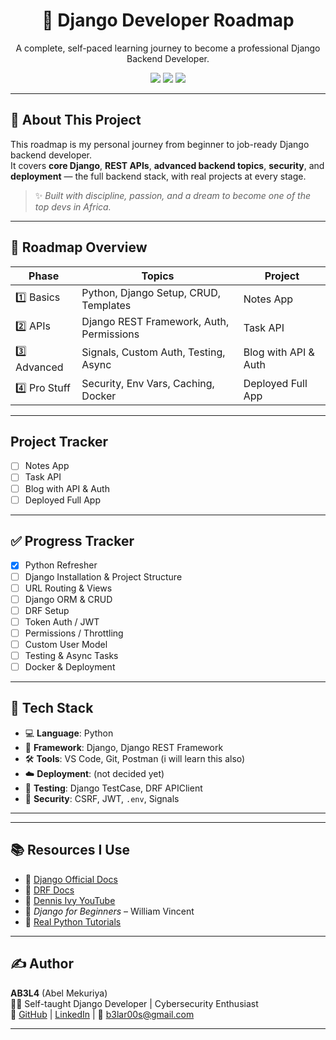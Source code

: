 <h1 align="center">🚀 Django Developer Roadmap</h1>
<p align="center">
  A complete, self-paced learning journey to become a professional Django Backend Developer.
</p>

<p align="center">
  <img src="https://img.shields.io/badge/Django-Framework-blue.svg" />
  <img src="https://img.shields.io/badge/Level-Beginner--to--Pro-success" />
  <img src="https://img.shields.io/badge/Maintained%3F-Yes-brightgreen.svg" />
 
</p>

---

## 📌 About This Project

This roadmap is my personal journey from beginner to job-ready Django backend developer.  
It covers **core Django**, **REST APIs**, **advanced backend topics**, **security**, and **deployment** — the full backend stack, with real projects at every stage.

> ✨ _Built with discipline, passion, and a dream to become one of the top devs in Africa._

---

## 🧠 Roadmap Overview

| Phase | Topics | Project |
|-------|--------|---------|
| 1️⃣ Basics | Python, Django Setup, CRUD, Templates | Notes App |
| 2️⃣ APIs | Django REST Framework, Auth, Permissions | Task API |
| 3️⃣ Advanced | Signals, Custom Auth, Testing, Async | Blog with API & Auth |
| 4️⃣ Pro Stuff | Security, Env Vars, Caching, Docker | Deployed Full App |

---
## Project Tracker

- [ ] Notes App
- [ ] Task API
- [ ] Blog with API & Auth 
- [ ] Deployed Full App

---

## ✅ Progress Tracker

- [x] Python Refresher
- [ ] Django Installation & Project Structure
- [ ] URL Routing & Views
- [ ] Django ORM & CRUD
- [ ] DRF Setup
- [ ] Token Auth / JWT
- [ ] Permissions / Throttling
- [ ] Custom User Model
- [ ] Testing & Async Tasks
- [ ] Docker & Deployment

---

## 🧰 Tech Stack

- 💻 **Language**: Python
- 🔧 **Framework**: Django, Django REST Framework
- 🛠️ **Tools**: VS Code, Git, Postman (i will learn this also)
- ☁️ **Deployment**: (not decided yet)
- 🧪 **Testing**: Django TestCase, DRF APIClient
- 🔐 **Security**: CSRF, JWT, `.env`, Signals

---


---

## 📚 Resources I Use

- 🔗 [Django Official Docs](https://docs.djangoproject.com/en/stable/)
- 🔗 [DRF Docs](https://www.django-rest-framework.org/)
- 🎥 [Dennis Ivy YouTube](https://www.youtube.com/c/DennisIvy)
- 📘 *Django for Beginners* – William Vincent
- 🧠 [Real Python Tutorials](https://realpython.com/tutorials/django/)

---

## ✍️ Author

**AB3L4** (Abel Mekuriya)  
👨‍💻 Self-taught Django Developer | Cybersecurity Enthusiast  
🔗 [GitHub](https://github.com/Nom3o) | [LinkedIn](https://linkedin.com/in/abel-mekuriya-b405a0236) | 📧 b3lar00s@gmail.com

---



